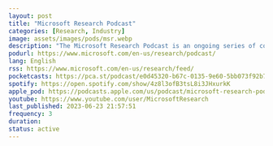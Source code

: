 ```yaml
---
layout: post
title: "Microsoft Research Podcast"
categories: [Research, Industry]
image: assets/images/pods/msr.webp
description: "The Microsoft Research Podcast is an ongoing series of conversations bringing you right up to the cutting edge of Microsoft Research."
podurl: https://www.microsoft.com/en-us/research/podcast/
lang: English
rss: https://www.microsoft.com/en-us/research/feed/
pocketcasts: https://pca.st/podcast/e0d45320-b67c-0135-9e60-5bb073f92b78
spotify: https://open.spotify.com/show/4z8l3ofB3tsL8i3JHxurkK
apple_pod: https://podcasts.apple.com/us/podcast/microsoft-research-podcast/id1318021537
youtube: https://www.youtube.com/user/MicrosoftResearch
last_published: 2023-06-23 21:57:51
frequency: 3
duration:
status: active
---
```

